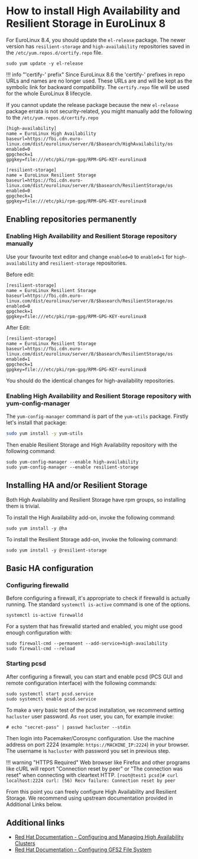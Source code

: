 # How to install High Availability and Resilient Storage in EuroLinux 8

For EuroLinux 8.4, you should update the `el-release` package. The newer
version has `resilient-storage` and `high-availability` repositories saved in
the `/etc/yum.repos.d/certify.repo` file.

```
sudo yum update -y el-release
```

!!! info "'certify-' prefix"
    Since EuroLinux 8.6 the 'certify-' prefixes in repo URLs and names are no
    longer used. These URLs are and will be kept as the symbolic link for
    backward compatibility. The `certify.repo` file will be used for the whole
    EuroLinux 8 lifecycle.


If you cannot update the release package because the new `el-release` package errata
is not security-related, you might manually add the following to the
`/etc/yum.repos.d/certify.repo`

```
[high-availability]
name = EuroLinux High Availability
baseurl=https://fbi.cdn.euro-linux.com/dist/eurolinux/server/8/$basearch/HighAvailability/os
enabled=0
gpgcheck=1
gpgkey=file:///etc/pki/rpm-gpg/RPM-GPG-KEY-eurolinux8

[resilient-storage]
name = EuroLinux Resilient Storage
baseurl=https://fbi.cdn.euro-linux.com/dist/eurolinux/server/8/$basearch/ResilientStorage/os
enabled=0
gpgcheck=1
gpgkey=file:///etc/pki/rpm-gpg/RPM-GPG-KEY-eurolinux8
```

## Enabling repositories permanently

### Enabling High Availability and Resilient Storage repository manually

Use your favourite text editor and change `enabled=0` to `enabled=1` for
`high-availability` and `resilient-storage` repositories.

Before edit:
```
[resilient-storage]
name = EuroLinux Resilient Storage
baseurl=https://fbi.cdn.euro-linux.com/dist/eurolinux/server/8/$basearch/ResilientStorage/os
enabled=0
gpgcheck=1
gpgkey=file:///etc/pki/rpm-gpg/RPM-GPG-KEY-eurolinux8
```

After Edit:

```
[resilient-storage]
name = EuroLinux Resilient Storage
baseurl=https://fbi.cdn.euro-linux.com/dist/eurolinux/server/8/$basearch/ResilientStorage/os
enabled=1
gpgcheck=1
gpgkey=file:///etc/pki/rpm-gpg/RPM-GPG-KEY-eurolinux8
```

You should do the identical changes for high-availability repositories.

### Enabling High Availability and Resilient Storage repository with yum-config-manager

The `yum-config-manager` command is part of the `yum-utils` package. Firstly
let's install that package:

```bash
sudo yum install -y yum-utils
```

Then enable Resilient Storage and High Availability repository with the
following command:

```
sudo yum-config-manager --enable high-availability
sudo yum-config-manager --enable resilient-storage
```

## Installing HA and/or Resilient Storage

Both High Availability and Resilient Storage have rpm groups, so installing
them is trivial.

To install the High Availability add-on, invoke the following command:

```
sudo yum install -y @ha
```

To install the Resilient Storage add-on, invoke the following command:

```
sudo yum install -y @resilient-storage
```

## Basic HA configuration

### Configuring firewalld

Before configuring a firewall, it's appropriate to check if firewalld is actually
running. The standard `systemctl is-active` command is one of the options.

```
systemctl is-active firewalld
```

For a system that has firewalld started and enabled, you might use good
enough configuration with:

```
sudo firewall-cmd --permanent --add-service=high-availability
sudo firewall-cmd --reload
```

### Starting pcsd

After configuring a firewall, you can start and enable pcsd (PCS GUI and remote
configuration interface) with the following commands:
```
sudo systemctl start pcsd.service
sudo systemctl enable pcsd.service
```

To make a very basic test of the pcsd installation, we recommend setting
`hacluster` user password. As `root` user, you can, for example invoke:

```
# echo "secret-pass" | passwd hacluster --stdin
```

Then login into Pacemaker/Corosync configuration. Use the machine address on
port 2224 (example: `https://MACHINE_IP:2224`) in your browser. The
username is `hacluster` with password you set in previous step.

!!! warning "HTTPS Required"
    Web browser like Firefox and other programs like cURL will report
    "Connection reset by peer" or "The connection was reset" when connecting
    with cleartext HTTP.
    ```
    [root@test1 pcsd]# curl localhost:2224
    curl: (56) Recv failure: Connection reset by peer
    ```

From this point you can freely configure High Availability and Resilient
Storage. We recommend using upstream documentation provided in Additional Links
below.

## Additional links

- [Red Hat Documentation - Configuring and Managing High Availability Clusters](https://access.redhat.com/documentation/en-us/red_hat_enterprise_linux/8/html/configuring_and_managing_high_availability_clusters/index)
- [Red Hat Documentation - Configuring GFS2 File System](https://access.redhat.com/documentation/en-us/red_hat_enterprise_linux/8/html/configuring_gfs2_file_systems/index)
